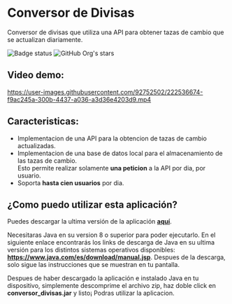 # Conversor de Divisas

Conversor de divisas que utiliza una API para obtener tazas de cambio que se actualizan diariamente.

![Badge status](https://img.shields.io/badge/status-estable-green) 
![GitHub Org's stars](https://img.shields.io/badge/versión-1.1.0-blue)

## Video demo:

https://user-images.githubusercontent.com/92752502/222536674-f9ac245a-300b-4437-a036-a3d36e4203d9.mp4

## Caracteristicas:
* Implementacion de una API para la obtencion de tazas de cambio actualizadas.
* Implementacion de una base de datos local para el almacenamiento de las tazas de cambio.  
  Esto permite realizar solamente **una peticion** a la API por dia, por usuario.
* Soporta **hasta cien usuarios** por dia.

## ¿Como puedo utilizar esta aplicación?
Puedes descargar la ultima versión de la aplicación [**aquí**](https://github.com/MajorNuke27/conversor_divisas/releases/tag/v1.1.0).

Necesitaras Java en su version 8 o superior para poder ejecutarlo. En el siguiente enlace encontrarás los links de descarga de Java en su ultima versión para los distintos sistemas operativos disponibles: **<https://www.java.com/es/download/manual.jsp>**.
Despues de la descarga, solo sigue las instrucciones que se muestran en tu pantalla.

Despues de haber descargado la aplicación e instalado Java en tu dispositivo, simplemente descomprime el archivo zip, haz doble click en **conversor_divisas.jar** y listo¡ Podras utilizar la aplicacion.